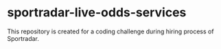 # sportradar-live-odds-services
This repository is created for a coding challenge during hiring process of Sportradar.
